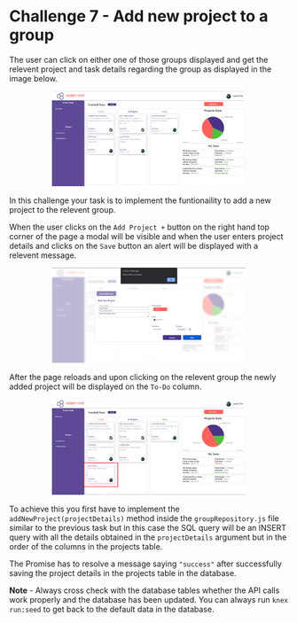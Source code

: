 # Challenge 7 - Add new project to a group

The user can click on either one of those groups displayed and get the relevent project and task details regarding the group as displayed in the image below.

<p align="center">
  <img src="./images/7a.png" width="350px">
</p>

In this challenge your task is to implement the funtionaility to add a new project to the relevent group.

When the user clicks on the `Add Project +` button on the right hand top corner of the page a modal will be visible and when the user enters project details and clicks on the `Save` button an alert will be displayed with a relevent message.

<p align="center">
  <img src="./images/7b.png" width="350px">
</p>

After the page reloads and upon clicking on the relevent group the newly added project will be displayed on the `To-Do` column.

<p align="center">
  <img src="./images/7c.png" width="350px">
</p>

To achieve this you first have to implement the `addNewProject(projectDetails)` method inside the `groupRepository.js` file similar to the previous task but in this case the SQL query will be an INSERT query with all the details obtained in the `projectDetails` argument but in the order of the columns in the projects table.

The Promise has to resolve a message saying `"success"` after successfully saving the project details in the projects table in the database.

**Note** - Always cross check with the database tables whether the API calls work properly and the database has been updated. You can always run `knex run:seed` to get back to the default data in the database.